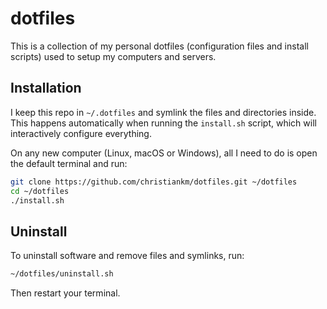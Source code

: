 # dotfiles

This is a collection of my personal dotfiles (configuration files and install scripts) used to setup my computers and servers.

## Installation

I keep this repo in `~/.dotfiles` and symlink the files and directories inside.
This happens automatically when running the `install.sh` script, which will interactively configure everything.

On any new computer (Linux, macOS or Windows), all I need to do is open the default terminal and run:

```bash
git clone https://github.com/christiankm/dotfiles.git ~/dotfiles
cd ~/dotfiles
./install.sh
```

## Uninstall

To uninstall software and remove files and symlinks, run:

```bash
~/dotfiles/uninstall.sh
```

Then restart your terminal.

